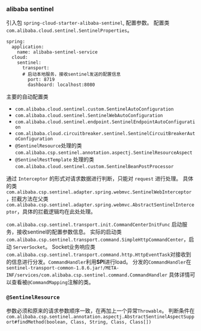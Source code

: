 ### alibaba sentinel

引入包 `spring-cloud-starter-alibaba-sentinel`, 配置参数。
配置类 `com.alibaba.cloud.sentinel.SentinelProperties`。
```ymal
spring:
  application:
    name: alibaba-sentinel-service
  cloud:
    sentinel:
      transport:
      # 启动本地服务，接收sentinel发送的配置信息
        port: 8719
        dashboard: localhost:8080
```

主要的自动配置类
- `com.alibaba.cloud.sentinel.custom.SentinelAutoConfiguration`
- `com.alibaba.cloud.sentinel.SentinelWebAutoConfiguration`
- `com.alibaba.cloud.sentinel.endpoint.SentinelEndpointAutoConfiguration`
- `com.alibaba.cloud.circuitbreaker.sentinel.SentinelCircuitBreakerAutoConfiguration`
- `@SentinelResource`处理的类`com.alibaba.csp.sentinel.annotation.aspectj.SentinelResourceAspect`
- `@SentinelRestTemplate` 处理的类`com.alibaba.cloud.sentinel.custom.SentinelBeanPostProcessor`

通过 `Interceptor` 的形式对请求数据进行判断，只能对 `request` 进行处理。
具体的类`com.alibaba.csp.sentinel.adapter.spring.webmvc.SentinelWebInterceptor`，拦截方法在父类
`com.alibaba.csp.sentinel.adapter.spring.webmvc.AbstractSentinelInterceptor`，具体的拦截逻辑均在此处处理。

`com.alibaba.csp.sentinel.transport.init.CommandCenterInitFunc` 启动服务，接收sentinel的配置参数信息。
实际的启动类`com.alibaba.csp.sentinel.transport.command.SimpleHttpCommandCenter`，启动 `ServerSocket`。
Socket业务响应类 `com.alibaba.csp.sentinel.transport.command.http.HttpEventTask`对接收到的信息进行分发。`CommandHandler`利用**SPI**进行load。
分发的`CommandHandler`在`sentinel-transport-common-1.8.6.jar!/META-INF/services/com.alibaba.csp.sentinel.command.CommandHandler`
具体详情可以查看被`@CommandMapping`注解的类。


### `@SentinelResource`

参数必须和原来的请求参数顺序一致，在再加上一个异常`Throwable`。
判断条件在 `com.alibaba.csp.sentinel.annotation.aspectj.AbstractSentinelAspectSupport#findMethod(boolean, Class, String, Class, Class[])`